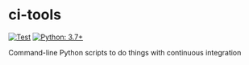 # ci-tools

[![Test](https://github.com/hugovk/ci-tools/actions/workflows/test.yml/badge.svg)](https://github.com/hugovk/ci-tools/actions/workflows/test.yml)
[![Python: 3.7+](https://img.shields.io/badge/Python-3.7+-blue.svg)](https://www.python.org/downloads/)

Command-line Python scripts to do things with continuous integration
